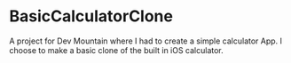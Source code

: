 # BasicCalculatorClone
A project for Dev Mountain where I had to create a simple calculator App. I choose to make a basic clone of the built in iOS calculator.
